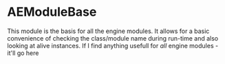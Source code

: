 # AEModuleBase
This module is the basis for all the engine modules. It allows for a basic convenience of checking the class/module name during run-time and also looking at alive instances.
If I find anything usefull for *all* engine modules - it'll go here